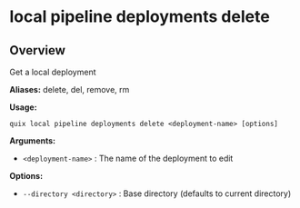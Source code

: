 # local pipeline deployments delete

## Overview

Get a local deployment

**Aliases:** delete, del, remove, rm

**Usage:**

```
quix local pipeline deployments delete <deployment-name> [options]
```

**Arguments:**

- `<deployment-name>` : The name of the deployment to edit

**Options:**

- `--directory <directory>` : Base directory (defaults to current directory)

